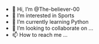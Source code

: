 - 👋 Hi, I’m @The-believer-00
- 👀 I’m interested in Sports
- 🌱 I’m currently learning Python
- 💞️ I’m looking to collaborate on ...
- 📫 How to reach me ...

<!---
The-believer-00/The-believer-00 is a ✨ special ✨ repository because its `README.md` (this file) appears on your GitHub profile.
You can click the Preview link to take a look at your changes.
--->

